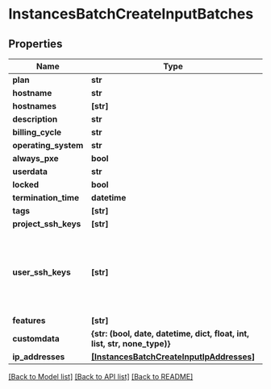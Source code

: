 # InstancesBatchCreateInputBatches


## Properties
Name | Type | Description | Notes
------------ | ------------- | ------------- | -------------
**plan** | **str** |  | [optional] 
**hostname** | **str** |  | [optional] 
**hostnames** | **[str]** |  | [optional] 
**description** | **str** |  | [optional] 
**billing_cycle** | **str** |  | [optional] 
**operating_system** | **str** |  | [optional] 
**always_pxe** | **bool** |  | [optional] 
**userdata** | **str** |  | [optional] 
**locked** | **bool** |  | [optional] 
**termination_time** | **datetime** |  | [optional] 
**tags** | **[str]** |  | [optional] 
**project_ssh_keys** | **[str]** |  | [optional] 
**user_ssh_keys** | **[str]** | The UUIDs of users whose SSH keys should be included on the provisioned device. | [optional] 
**features** | **[str]** |  | [optional] 
**customdata** | **{str: (bool, date, datetime, dict, float, int, list, str, none_type)}** |  | [optional] 
**ip_addresses** | [**[InstancesBatchCreateInputIpAddresses]**](InstancesBatchCreateInputIpAddresses.md) |  | [optional] 

[[Back to Model list]](../README.md#documentation-for-models) [[Back to API list]](../README.md#documentation-for-api-endpoints) [[Back to README]](../README.md)


